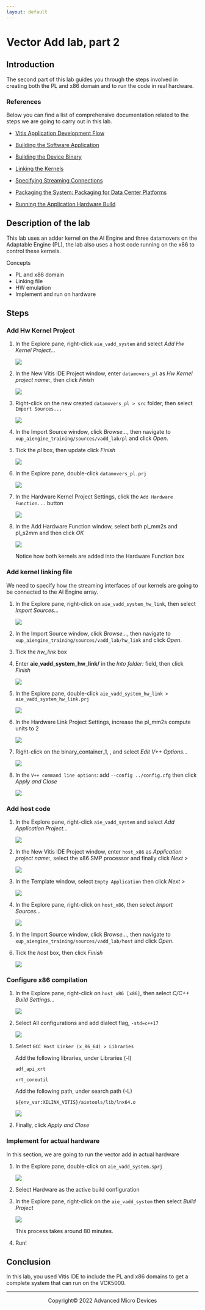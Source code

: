 ```yaml
---
layout: default
---
```


# Vector Add lab, part 2

## Introduction

The second part of this lab guides you through the steps involved in creating both the PL and x86 domain and to run the code in real hardware.

### References

Below you can find a list of comprehensive documentation related to the steps we are going to carry out in this lab.

* [Vitis Application Development Flow](https://docs.xilinx.com/r/en-US/ug1393-vitis-application-acceleration/Vitis-Application-Development-Flow)

* [Building the Software Application](https://docs.xilinx.com/r/en-US/ug1393-vitis-application-acceleration/Building-the-Software-Application)

* [Building the Device Binary](https://docs.xilinx.com/r/en-US/ug1393-vitis-application-acceleration/Building-the-Device-Binary)

* [Linking the Kernels](https://docs.xilinx.com/r/en-US/ug1393-vitis-application-acceleration/Linking-the-Kernels)

* [Specifying Streaming Connections](https://docs.xilinx.com/r/en-US/ug1393-vitis-application-acceleration/Specifying-Streaming-Connections)

* [Packaging the System: Packaging for Data Center Platforms](https://docs.xilinx.com/r/en-US/ug1393-vitis-application-acceleration/Packaging-for-Data-Center-Platforms)

* [Running the Application Hardware Build](https://docs.xilinx.com/r/en-US/ug1393-vitis-application-acceleration/Running-the-Application-Hardware-Build)

## Description of the lab

This lab uses an adder kernel on the AI Engine and three datamovers on the Adaptable Engine (PL), the lab also uses a host code running on the x86 to control these kernels.

Concepts

- PL and x86 domain
- Linking file
- HW emulation
- Implement and run on hardware

## Steps

### Add Hw Kernel Project

1. In the Explore pane, right-click `aie_vadd_system` and select *Add Hw Kernel Project...*

   ![](images/vadd_lab/add_hw_kernel_project.png)

1. In the New Vitis IDE Project window, enter `datamovers_pl` as *Hw Kernel project name:*, then click *Finish*

   ![](images/vadd_lab/hw_kernel_project_name.png)

1. Right-click on the new created `datamovers_pl > src` folder, then select `Import Sources...`

   ![](images/vadd_lab/pl_domain_import_sources.png)

1. In the Import Source window, click *Browse...*, then navigate to `xup_aiengine_training/sources/vadd_lab/pl` and click *Open*.

1. Tick the *pl* box, then update click *Finish*

   ![](images/vadd_lab/pl_domain_import_sources_window.png)

1. In the Explore pane, double-click `datamovers_pl.prj`

   ![](images/vadd_lab/datamovers_pl_prj.png)

1. In the Hardware Kernel Project Settings, click the `Add Hardware Function...` button

   ![](images/vadd_lab/pl_domain_add_hw_functions_window.png)

1. In the Add Hardware Function window, select both pl_mm2s and pl_s2mm and then click *OK*

   ![](images/vadd_lab/pl_domain_add_hw_functions.png)

   Notice how both kernels are added into the Hardware Function box

### Add kernel linking file

We need to specify how the streaming interfaces of our kernels are going to be connected to the AI Engine array.

1. In the Explore pane, right-click on `aie_vadd_system_hw_link`, then select *Import Sources...*

   ![](images/vadd_lab/link_domain_import_src.png)

1. In the Import Source window, click *Browse...*, then navigate to `xup_aiengine_training/sources/vadd_lab/hw_link` and click *Open*.

1. Tick the *hw_link* box

1. Enter **aie_vadd_system_hw_link/** in the *Into folder:* field, then click *Finish*

   ![](images/vadd_lab/link_domain_import_src_window.png)

1. In the Explore pane, double-click `aie_vadd_system_hw_link > aie_vadd_system_hw_link.prj`

   ![](images/vadd_lab/link_domain_hw_link_prj.png)

1. In the Hardware Link Project Settings, increase the pl_mm2s compute units to 2

   ![](images/vadd_lab/hardware_link_project_settings.png)

1. Right-click on the binary_container_1, , and select *Edit V++ Options...*

   ![](images/vadd_lab/hardware_link_edit_vpp_settings.png)

1. In the `V++ command line options`: add `--config ../config.cfg` then click *Apply and Close*

   ![](images/vadd_lab/hardware_link_binary_container_settings.png)

### Add host code

1. In the Explore pane, right-click `aie_vadd_system` and select *Add Application Project...*

   ![](images/vadd_lab/add_hw_application_project.png)

1. In the New Vitis IDE Project window, enter `host_x86` as *Application project name:*, select the x86 SMP processor and finally click *Next >*

   ![](images/vadd_lab/host_application_project_name.png)

1. In the Template window, select `Empty Application` then click *Next >*

   ![](images/vadd_lab/host_application_template.png)

1. In the Explore pane, right-click on `host_x86`, then select *Import Sources...*

   ![](images/vadd_lab/host_domain_import_src.png)

1. In the Import Source window, click *Browse...*, then navigate to `xup_aiengine_training/sources/vadd_lab/host` and click *Open*.

1. Tick the *host* box, then click *Finish*

   ![](images/vadd_lab/host_domain_import_src_window.png)

### Configure x86 compilation

<!-- Based on the lab System Design Flow, AIE course 2. 
Steps on adding the host application, page 30 onwards
-->

1. In the Explore pane, right-click on `host_x86 [x86]`, then select *C/C++ Build Settings...*

   ![](images/vadd_lab/host_domain_cpp_settings.png)

1. Select All configurations and add dialect flag, `-std=c++17`

   ![](images/vadd_lab/host_domain_cpp_settings_dialect_flags.png)

<!--
1. Select `GCC Host Compiler (x_86_64) > Includes`, click `Add..`

   Add the `${env_var:XILINX_VITIS}/aietools/include/`

   ![](images/vadd_lab/host_domain_cpp_settings_compiler_include_all_paths.png)
-->
1. Select `GCC Host Linker (x_86_64) > Libraries`

   Add the following libraries, under Libraries (-l)

   `adf_api_xrt`

   `xrt_coreutil`

   Add the following path, under search path (-L)

   `${env_var:XILINX_VITIS}/aietools/lib/lnx64.o`

   ![](images/vadd_lab/host_domain_cpp_settings_linker_libs.png)

1. Finally, click *Apply and Close*

<!--
### Compile and run project

In this section, we are going to run hardware emulation for the entire system

1. In the Explore pane, double-click on `aie_vadd_system.sprj`

   ![](images/vadd_lab/system_project_settings.png)

1. In the System Project Settings, add the following line to the packaging options

   `--package.boot_mode=ospi`

   Also, make sure Emulation-HW is the active build configuration

   ![](images/vadd_lab/system_package_options.png)

1. Note, Emulation-HW build fails, build for actual hardware instead

   ```console
   ERROR: [v++ 60-2351] Option 'package.sd_file' is valid only when 'package.boot_mode' option is specified as 'sd'
   ERROR: [v++ 60-702] Failed to finish packaging
   ```

1. In the Explore pane, right-click on the `aie_vadd_system` then select *Build Project*

   ![](images/vadd_lab/system_build_system.png)

   This process takes around 45 minutes.
-->

### Implement for actual hardware

In this section, we are going to run the vector add in actual hardware

1. In the Explore pane, double-click on `aie_vadd_system.sprj`

   ![](images/vadd_lab/system_project_settings.png)

1. Select Hardware as the active build configuration

1. In the Explore pane, right-click on the `aie_vadd_system` then select *Build Project*

   ![](images/vadd_lab/system_build_system.png)

   This process takes around 80 minutes.

1. Run!


## Conclusion

In this lab, you used Vitis IDE to include the PL and x86 domains to get a complete system that can run on the VCK5000.

---------------------------------------
<p align="center">Copyright&copy; 2022 Advanced Micro Devices</p>
